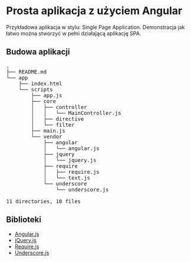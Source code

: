 # Prosta aplikacja z użyciem Angular

Przykładowa aplikacja w stylu: Single Page Application.
Demonstracja jak łatwo można stworzyć w pełni działającą aplikację SPA.

## Budowa aplikacji

<pre>
.
├── README.md
└── app
    ├── index.html
    └── scripts
        ├── app.js
        ├── core
        │   ├── controller
        │   │   └── MainController.js
        │   ├── directive
        │   └── filter
        ├── main.js
        └── vendor
            ├── angular
            │   └── angular.js
            ├── jquery
            │   └── jquery.js
            ├── require
            │   ├── require.js
            │   └── text.js
            └── underscore
                └── underscore.js

11 directories, 10 files
</pre>

## Biblioteki

* [Angular.js][1]
* [jQuery.js][2]
* [Require.js][3]
* [Underscore.js][4]

[1]: https://angularjs.org/
[2]: http://jquery.com/
[3]: http://requirejs.org/
[4]: http://underscorejs.org/

